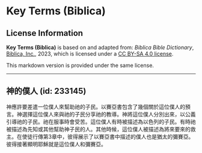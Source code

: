 # Key Terms (Biblica)

## License Information

**Key Terms (Biblica)** is based on and adapted from: _Biblica Bible Dictionary_, [Biblica, Inc.](https://www.biblica.com/), 2023, which is licensed under a [CC BY-SA 4.0 license](https://creativecommons.org/licenses/by-sa/4.0/legalcode.en).

This markdown version is provided under the same license.



--------------------------------

## 神的僕人 (id: 233145)

神應許要差遣一位僕人來幫助祂的子民。以賽亞書包含了幾個關於這位僕人的預言。神選擇這位僕人來與祂的子民分享祂的教導。神將這位僕人分別出來，以公義引導祂的子民。祂在服事時會受苦。這位僕人有時被描述為以色列的子民。有時祂被描述為先知或其他幫助神子民的人。其他時候，這位僕人被描述為將來要來的救主。在使徒行傳第3章中，彼得展示了以賽亞書中描述的僕人也是猶太的彌賽亞。彼得接著顯明耶穌就是這位僕人和彌賽亞。



